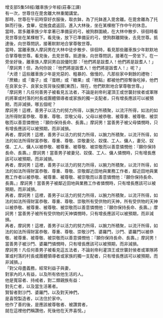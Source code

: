 增支部5集58經/離車族少年經(莊春江譯)  
有一次，世尊住在毘舍離大林重閣講堂。  
那時，世尊在午前時穿好衣服後，取衣鉢，為了托鉢進入毘舍離。在毘舍離為了托鉢而行後，食畢，從施食處返回，進入大林後，坐在某棵樹下作中午的休息。  
當時，眾多離車族少年拿著已準備妥的弓，被狗群圍繞，在大林中散步、徘徊時看見世尊坐在某棵樹下。看見後，放下已準備妥的弓，使狗群離開後，去見世尊。抵達後，向世尊問訊，接著默默地合掌尊敬世尊。  
當時，當離車族人摩訶男在大林中徒步散步、徘徊時，看見那些離車族少年默默地合掌尊敬世尊。看見後，去見世尊。抵達後，向世尊問訊，接著在一旁坐下。在一旁坐好後，離車族人摩訶男自說優陀那：「他們將是跋耆人！他們將是跋耆人！」  
「摩訶男！但，為何你說：『他們將是跋耆人！他們將是跋耆人！』呢？」  
「大德！這些離車族少年是兇惡的、粗暴的、傲慢的，凡那些家中剩餘的禮物：『蔗糖』或『棗子』或『蛋糕』或『糖果』或『糕點』都被他們掠奪後吃掉，他們在良家女子、良家女孩背後投擲[東西]，現在，他們默默地合掌尊敬世尊。」  
「摩訶男！凡任何善男子被看見五法者，不論是剎帝利灌頂王或世襲封侯者或軍隊的將軍或村落的村長或團體領導者或家族的獨一支配者，只有增長應該可以被預期，而非減損，哪五個呢？  
摩訶男！這裡，善男子以活力的努力所得，以腕力所積聚，以流汗所得，如法的如法所得財富恭敬、尊重、尊敬、崇敬父母，父母以被恭敬、被尊重、被尊敬、被崇敬而以善意憐憫他：『願你保持長命、長壽。』摩訶男！當善男子被父母憐憫時，只有增長應該可以被預期，而非減損。  
再者，摩訶男！這裡，善男子以活力的努力所得，以腕力所積聚，以流汗所得，如法的如法所得財富恭敬、尊重、尊敬、崇敬妻兒、奴僕、工人、傭人，妻兒、奴僕、工人、傭人以被恭敬、被尊重、被尊敬、被崇敬而以善意憐憫他：『願你保持長命、長壽。』摩訶男！當善男子被妻兒、奴僕、工人、傭人憐憫時，只有增長應該可以被預期，而非減損。  
再者，摩訶男！這裡，善男子以活力的努力所得，以腕力所積聚，以流汗所得，如法的如法所得財富恭敬、尊重、尊敬、崇敬鄰近田地與業務工作者，鄰近田地與業務工作者以被恭敬、被尊重、被尊敬、被崇敬而以善意憐憫他：『願你保持長命、長壽。』摩訶男！當善男子被鄰近田地與業務工作者憐憫時，只有增長應該可以被預期，而非減損。  
再者，摩訶男！這裡，善男子以活力的努力所得，以腕力所積聚，以流汗所得，如法的如法所得財富恭敬、尊重、尊敬、崇敬所有受供物的天神，所有受供物的天神以被恭敬、被尊重、被尊敬、被崇敬而以善意憐憫他：『願你保持長命、長壽。』摩訶男！當善男子被所有受供物的天神憐憫時，只有增長應該可以被預期，而非減損。  
再者，摩訶男！這裡，善男子以活力的努力所得，以腕力所積聚，以流汗所得，如法的如法所得財富恭敬、尊重、尊敬、崇敬沙門、婆羅門，沙門、婆羅門以被恭敬、被尊重、被尊敬、被崇敬而以善意憐憫他：『願你保持長命、長壽。』摩訶男！當善男子被沙門、婆羅門憐憫時，只有增長應該可以被預期，而非減損。  
摩訶男！凡任何善男子被看見這五法者，不論剎帝利灌頂王或世襲封侯者或軍隊將軍或村落的村長或團體領導者或家族的獨一支配者，只有增長應該可以被預期，而非減損。」  
「對父母盡義務，經常利益子與妻，  
對家內的人有益，以及所有依他生活的人。  
他是寬容者、持戒者，對二類親族有益：  
對先亡者，以及當生活著者。  
賢智者對沙門、婆羅門，以及對天神們，  
是喜悅製造者，以法住於家中。  
他作了善的後，是應該被尊敬者、被讚賞者，  
就在這裡他們稱讚他，死後他在天界喜悅。」  
  
  

